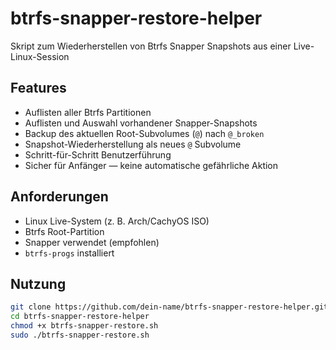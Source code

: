 # btrfs-snapper-restore-helper
Skript zum Wiederherstellen von Btrfs Snapper Snapshots aus einer Live-Linux-Session

## Features

- Auflisten aller Btrfs Partitionen
- Auflisten und Auswahl vorhandener Snapper-Snapshots
- Backup des aktuellen Root-Subvolumes (`@`) nach `@_broken`
- Snapshot-Wiederherstellung als neues `@` Subvolume
- Schritt-für-Schritt Benutzerführung
- Sicher für Anfänger — keine automatische gefährliche Aktion

## Anforderungen

- Linux Live-System (z. B. Arch/CachyOS ISO)
- Btrfs Root-Partition
- Snapper verwendet (empfohlen)
- `btrfs-progs` installiert

## Nutzung

```bash
git clone https://github.com/dein-name/btrfs-snapper-restore-helper.git
cd btrfs-snapper-restore-helper
chmod +x btrfs-snapper-restore.sh
sudo ./btrfs-snapper-restore.sh
